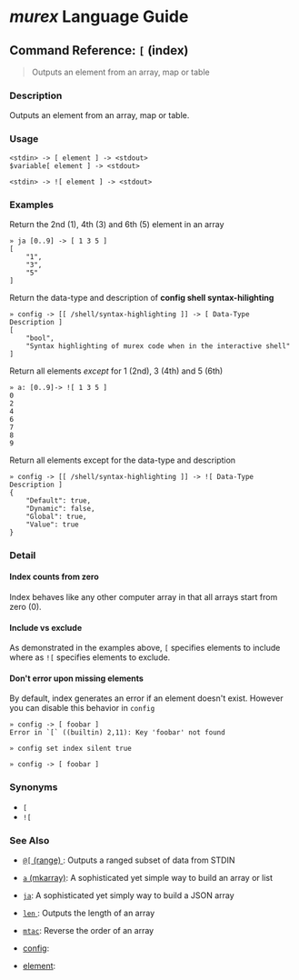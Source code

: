 # _murex_ Language Guide

## Command Reference: `[` (index)

> Outputs an element from an array, map or table

### Description

Outputs an element from an array, map or table.

### Usage

    <stdin> -> [ element ] -> <stdout>
    $variable[ element ] -> <stdout>
    
    <stdin> -> ![ element ] -> <stdout>

### Examples

Return the 2nd (1), 4th (3) and 6th (5) element in an array

    » ja [0..9] -> [ 1 3 5 ]
    [
        "1",
        "3",
        "5"
    ]
    
Return the data-type and description of **config shell syntax-hilighting**

    » config -> [[ /shell/syntax-highlighting ]] -> [ Data-Type Description ]
    [
        "bool",
        "Syntax highlighting of murex code when in the interactive shell"
    ]
    
Return all elements _except_ for 1 (2nd), 3 (4th) and 5 (6th)

    » a: [0..9]-> ![ 1 3 5 ]
    0
    2
    4
    6
    7
    8
    9
    
Return all elements except for the data-type and description

    » config -> [[ /shell/syntax-highlighting ]] -> ![ Data-Type Description ]
    {
        "Default": true,
        "Dynamic": false,
        "Global": true,
        "Value": true
    }

### Detail

#### Index counts from zero

Index behaves like any other computer array in that all arrays start from
zero (0).

#### Include vs exclude

As demonstrated in the examples above, `[` specifies elements to include
where as `![` specifies elements to exclude.

#### Don't error upon missing elements

By default, index generates an error if an element doesn't exist. However
you can disable this behavior in `config`

    » config -> [ foobar ]
    Error in `[` ((builtin) 2,11): Key 'foobar' not found
    
    » config set index silent true
    
    » config -> [ foobar ]

### Synonyms

* `[`
* `![`


### See Also

* [`@[` (range) ](../commands/range.md):
  Outputs a ranged subset of data from STDIN
* [`a` (mkarray)](../commands/a.md):
  A sophisticated yet simple way to build an array or list
* [`ja`](../commands/ja.md):
  A sophisticated yet simply way to build a JSON array
* [`len` ](../commands/len.md):
  Outputs the length of an array
* [`mtac`](../commands/mtac.md):
  Reverse the order of an array
* [config](../commands/config.md):
  
* [element](../commands/element.md):
  